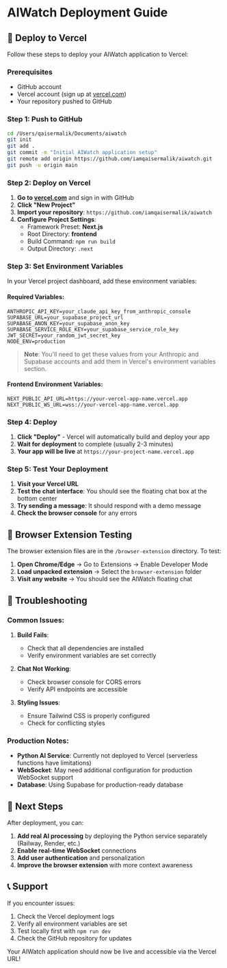 # AIWatch Deployment Guide

## 🚀 Deploy to Vercel

Follow these steps to deploy your AIWatch application to Vercel:

### Prerequisites
- GitHub account
- Vercel account (sign up at [vercel.com](https://vercel.com))
- Your repository pushed to GitHub

### Step 1: Push to GitHub

```bash
cd /Users/qaisermalik/Documents/aiwatch
git init
git add .
git commit -m "Initial AIWatch application setup"
git remote add origin https://github.com/iamqaisermalik/aiwatch.git
git push -u origin main
```

### Step 2: Deploy on Vercel

1. **Go to [vercel.com](https://vercel.com)** and sign in with GitHub
2. **Click "New Project"**
3. **Import your repository**: `https://github.com/iamqaisermalik/aiwatch`
4. **Configure Project Settings**:
   - Framework Preset: **Next.js**
   - Root Directory: **frontend**
   - Build Command: `npm run build`
   - Output Directory: `.next`

### Step 3: Set Environment Variables

In your Vercel project dashboard, add these environment variables:

#### Required Variables:
```
ANTHROPIC_API_KEY=your_claude_api_key_from_anthropic_console
SUPABASE_URL=your_supabase_project_url
SUPABASE_ANON_KEY=your_supabase_anon_key  
SUPABASE_SERVICE_ROLE_KEY=your_supabase_service_role_key
JWT_SECRET=your_random_jwt_secret_key
NODE_ENV=production
```

> **Note**: You'll need to get these values from your Anthropic and Supabase accounts and add them in Vercel's environment variables section.

#### Frontend Environment Variables:
```
NEXT_PUBLIC_API_URL=https://your-vercel-app-name.vercel.app
NEXT_PUBLIC_WS_URL=wss://your-vercel-app-name.vercel.app
```

### Step 4: Deploy

1. **Click "Deploy"** - Vercel will automatically build and deploy your app
2. **Wait for deployment** to complete (usually 2-3 minutes)
3. **Your app will be live** at `https://your-project-name.vercel.app`

### Step 5: Test Your Deployment

1. **Visit your Vercel URL**
2. **Test the chat interface**: You should see the floating chat box at the bottom center
3. **Try sending a message**: It should respond with a demo message
4. **Check the browser console** for any errors

## 📱 Browser Extension Testing

The browser extension files are in the `/browser-extension` directory. To test:

1. **Open Chrome/Edge** → Go to Extensions → Enable Developer Mode
2. **Load unpacked extension** → Select the `browser-extension` folder
3. **Visit any website** → You should see the AIWatch floating chat

## 🐛 Troubleshooting

### Common Issues:

1. **Build Fails**: 
   - Check that all dependencies are installed
   - Verify environment variables are set correctly

2. **Chat Not Working**:
   - Check browser console for CORS errors
   - Verify API endpoints are accessible

3. **Styling Issues**:
   - Ensure Tailwind CSS is properly configured
   - Check for conflicting styles

### Production Notes:

- **Python AI Service**: Currently not deployed to Vercel (serverless functions have limitations)
- **WebSocket**: May need additional configuration for production WebSocket support
- **Database**: Using Supabase for production-ready database

## 🔄 Next Steps

After deployment, you can:

1. **Add real AI processing** by deploying the Python service separately (Railway, Render, etc.)
2. **Enable real-time WebSocket** connections
3. **Add user authentication** and personalization
4. **Improve the browser extension** with more context awareness

## 📞 Support

If you encounter issues:
1. Check the Vercel deployment logs
2. Verify all environment variables are set
3. Test locally first with `npm run dev`
4. Check the GitHub repository for updates

Your AIWatch application should now be live and accessible via the Vercel URL!